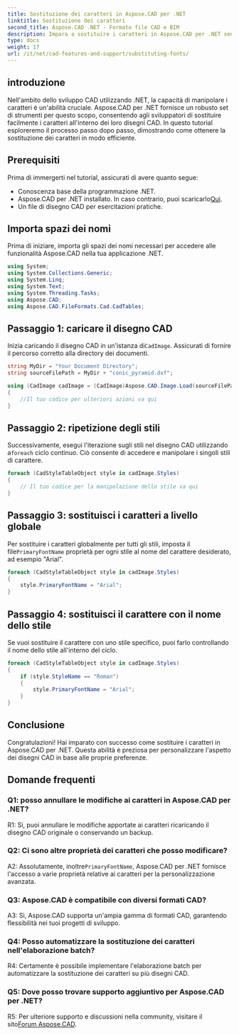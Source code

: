 ```yaml
---
title: Sostituzione dei caratteri in Aspose.CAD per .NET
linktitle: Sostituzione dei caratteri
second_title: Aspose.CAD .NET - Formato file CAD e BIM
description: Impara a sostituire i caratteri in Aspose.CAD per .NET senza sforzo. Segui la nostra guida passo passo per una personalizzazione efficiente dei caratteri nei tuoi disegni CAD.
type: docs
weight: 17
url: /it/net/cad-features-and-support/substituting-fonts/
---
```

## introduzione

Nell'ambito dello sviluppo CAD utilizzando .NET, la capacità di manipolare i caratteri è un'abilità cruciale. Aspose.CAD per .NET fornisce un robusto set di strumenti per questo scopo, consentendo agli sviluppatori di sostituire facilmente i caratteri all'interno dei loro disegni CAD. In questo tutorial esploreremo il processo passo dopo passo, dimostrando come ottenere la sostituzione dei caratteri in modo efficiente.

## Prerequisiti

Prima di immergerti nel tutorial, assicurati di avere quanto segue:

- Conoscenza base della programmazione .NET.
-  Aspose.CAD per .NET installato. In caso contrario, puoi scaricarlo[Qui](https://releases.aspose.com/cad/net/).
- Un file di disegno CAD per esercitazioni pratiche.

## Importa spazi dei nomi

Prima di iniziare, importa gli spazi dei nomi necessari per accedere alle funzionalità Aspose.CAD nella tua applicazione .NET.

```csharp
using System;
using System.Collections.Generic;
using System.Linq;
using System.Text;
using System.Threading.Tasks;
using Aspose.CAD;
using Aspose.CAD.FileFormats.Cad.CadTables;
```

## Passaggio 1: caricare il disegno CAD

 Inizia caricando il disegno CAD in un'istanza di`CadImage`. Assicurati di fornire il percorso corretto alla directory dei documenti.

```csharp
string MyDir = "Your Document Directory";
string sourceFilePath = MyDir + "conic_pyramid.dxf";

using (CadImage cadImage = (CadImage)Aspose.CAD.Image.Load(sourceFilePath))
{
    //Il tuo codice per ulteriori azioni va qui
}
```

## Passaggio 2: ripetizione degli stili

 Successivamente, esegui l'iterazione sugli stili nel disegno CAD utilizzando a`foreach` ciclo continuo. Ciò consente di accedere e manipolare i singoli stili di carattere.

```csharp
foreach (CadStyleTableObject style in cadImage.Styles)
{
    // Il tuo codice per la manipolazione dello stile va qui
}
```

## Passaggio 3: sostituisci i caratteri a livello globale

 Per sostituire i caratteri globalmente per tutti gli stili, imposta il file`PrimaryFontName` proprietà per ogni stile al nome del carattere desiderato, ad esempio "Arial".

```csharp
foreach (CadStyleTableObject style in cadImage.Styles)
{
    style.PrimaryFontName = "Arial";
}
```

## Passaggio 4: sostituisci il carattere con il nome dello stile

Se vuoi sostituire il carattere con uno stile specifico, puoi farlo controllando il nome dello stile all'interno del ciclo.

```csharp
foreach (CadStyleTableObject style in cadImage.Styles)
{
    if (style.StyleName == "Roman")
    {
        style.PrimaryFontName = "Arial";
    }
}
```

## Conclusione

Congratulazioni! Hai imparato con successo come sostituire i caratteri in Aspose.CAD per .NET. Questa abilità è preziosa per personalizzare l'aspetto dei disegni CAD in base alle proprie preferenze.

## Domande frequenti

### Q1: posso annullare le modifiche ai caratteri in Aspose.CAD per .NET?

R1: Sì, puoi annullare le modifiche apportate ai caratteri ricaricando il disegno CAD originale o conservando un backup.

### Q2: Ci sono altre proprietà dei caratteri che posso modificare?

A2: Assolutamente, inoltre`PrimaryFontName`, Aspose.CAD per .NET fornisce l'accesso a varie proprietà relative ai caratteri per la personalizzazione avanzata.

### Q3: Aspose.CAD è compatibile con diversi formati CAD?

A3: Sì, Aspose.CAD supporta un'ampia gamma di formati CAD, garantendo flessibilità nei tuoi progetti di sviluppo.

### Q4: Posso automatizzare la sostituzione dei caratteri nell'elaborazione batch?

R4: Certamente è possibile implementare l'elaborazione batch per automatizzare la sostituzione dei caratteri su più disegni CAD.

### Q5: Dove posso trovare supporto aggiuntivo per Aspose.CAD per .NET?

 R5: Per ulteriore supporto e discussioni nella community, visitare il sito[Forum Aspose.CAD](https://forum.aspose.com/c/cad/19).

